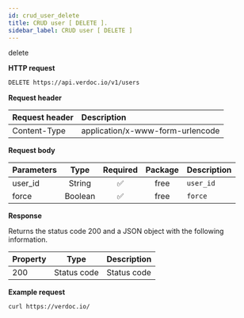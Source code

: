 ```yaml
---
id: crud_user_delete
title: CRUD user [ DELETE ].
sidebar_label: CRUD user [ DELETE ]
---
```


<span class="badges delete">delete</span>

**HTTP request**

```bash
DELETE https://api.verdoc.io/v1/users
```

**Request header**

| Request header | Description                      |
| :------------- | :------------------------------- |
| Content-Type   | application/x-www-form-urlencode |

**Request body**

| Parameters |  Type   | Required | Package | Description |
| :--------- | :-----: | :------: | :-----: | ----------- |
| user_id    | String  |    ✅    |  free   | `user_id`   |
| force      | Boolean |    ✅    |  free   | `force`     |

**Response**

Returns the status code 200 and a JSON object with the following information.

| Property |    Type     | Description |
| :------- | :---------: | ----------- |
| 200      | Status code | Status code |

**Example request**

```bash
curl https://verdoc.io/
```
